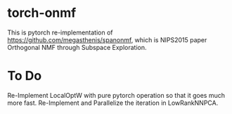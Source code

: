 # torch-onmf
This is pytorch re-implementation of https://github.com/megasthenis/spanonmf, which is NIPS2015 paper Orthogonal NMF through Subspace Exploration.

# To Do
Re-Implement LocalOptW with pure pytorch operation so that it goes much more fast.
Re-Implement and Parallelize the iteration in LowRankNNPCA.
